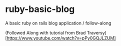 # ruby-basic-blog

A basic ruby on rails blog application / follow-along

(Followed Along with tutorial from Brad Traversy)[https://www.youtube.com/watch?v=pPy0GQJLZUM]
